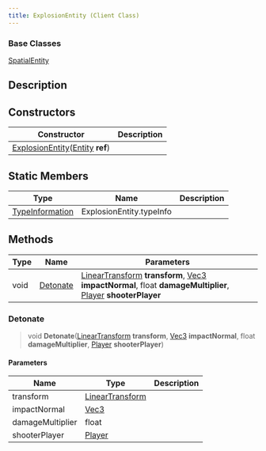 ```yaml
---
title: ExplosionEntity (Client Class)
---
```

### Base Classes

[SpatialEntity](/vext/ref/cls/shr/spatialentity)

## Description

## Constructors

| Constructor                                                                                            | Description |
| ------------------------------------------------------------------------------------------------------ | ----------- |
| [ExplosionEntity](/vext/ref/cls/clt/explosionentity)([Entity](/vext/ref/cls/shr/entity) **ref**) |             |

## Static Members

| Type                                                    | Name                     | Description |
| ------------------------------------------------------- | ------------------------ | ----------- |
| [TypeInformation](/vext/ref/cls/shr/typeinformation) | ExplosionEntity.typeInfo |             |

## Methods

| Type | Name                  | Parameters                                                                                                                                                                                                     |
| ---- | --------------------- | -------------------------------------------------------------------------------------------------------------------------------------------------------------------------------------------------------------- |
| void | [Detonate](#detonate) | [LinearTransform](/vext/ref/cls/shr/lineartransform) **transform**, [Vec3](/vext/ref/cls/shr/vec3) **impactNormal**, float **damageMultiplier**, [Player](/vext/ref/cls/clt/player) **shooterPlayer** |

### Detonate

> void **Detonate**([LinearTransform](/vext/ref/cls/shr/lineartransform) **transform**, [Vec3](/vext/ref/cls/shr/vec3) **impactNormal**, float **damageMultiplier**, [Player](/vext/ref/cls/clt/player) **shooterPlayer**)

#### Parameters

| Name             | Type                                                    | Description |
| ---------------- | ------------------------------------------------------- | ----------- |
| transform        | [LinearTransform](/vext/ref/cls/shr/lineartransform) |             |
| impactNormal     | [Vec3](/vext/ref/cls/shr/vec3)                       |             |
| damageMultiplier | float                                                   |             |
| shooterPlayer    | [Player](/vext/ref/cls/clt/player)                   |             |
